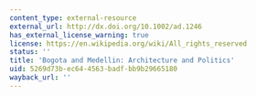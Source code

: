 ```yaml
---
content_type: external-resource
external_url: http://dx.doi.org/10.1002/ad.1246
has_external_license_warning: true
license: https://en.wikipedia.org/wiki/All_rights_reserved
status: ''
title: 'Bogota and Medellin: Architecture and Politics'
uid: 5269d73b-ec64-4563-badf-bb9b29665180
wayback_url: ''
---
```

